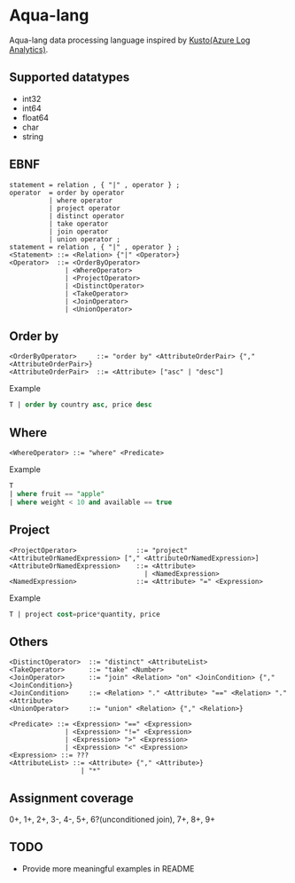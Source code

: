 # Aqua-lang

Aqua-lang data processing language inspired by [Kusto(Azure Log Analytics)](https://docs.loganalytics.io).

## Supported datatypes

- int32
- int64
- float64
- char
- string

## EBNF

```ebnf
statement = relation , { "|" , operator } ;
operator  = order by operator
          | where operator
          | project operator
          | distinct operator
          | take operator
          | join operator
          | union operator ;
statement = relation , { "|" , operator } ;
<Statement> ::= <Relation> {"|" <Operator>}
<Operator>  ::= <OrderByOperator>
              | <WhereOperator>
              | <ProjectOperator>
              | <DistinctOperator>
              | <TakeOperator>
              | <JoinOperator>
              | <UnionOperator>
```

## Order by

```ebnf
<OrderByOperator>     ::= "order by" <AttributeOrderPair> {"," <AttributeOrderPair>}
<AttributeOrderPair>  ::= <Attribute> ["asc" | "desc"]
```

Example

```sql
T | order by country asc, price desc
```

## Where

```ebnf
<WhereOperator> ::= "where" <Predicate>
```

Example

```sql
T
| where fruit == "apple"
| where weight < 10 and available == true
```

## Project

```ebnf
<ProjectOperator>               ::= "project" <AttributeOrNamedExpression> ["," <AttributeOrNamedExpression>]
<AttributeOrNamedExpression>    ::= <Attribute>
                                  | <NamedExpression>
<NamedExpression>               ::= <Attribute> "=" <Expression>
```

Example

```sql
T | project cost=price*quantity, price
```

## Others

```ebnf
<DistinctOperator>  ::= "distinct" <AttributeList>
<TakeOperator>      ::= "take" <Number>
<JoinOperator>      ::= "join" <Relation> "on" <JoinCondition> {"," <JoinCondition>}
<JoinCondition>     ::= <Relation> "." <Attribute> "==" <Relation> "." <Attribute>
<UnionOperator>     ::= "union" <Relation> {"," <Relation>}

<Predicate> ::= <Expression> "==" <Expression>
              | <Expression> "!=" <Expression>
              | <Expression> ">" <Expression>
              | <Expression> "<" <Expression>
<Expression> ::= ???
<AttributeList> ::= <Attribute> {"," <Attribute>}
                  | "*"
```

## Assignment coverage

0+, 1+, 2+, 3-, 4-, 5+, 6?(unconditioned join), 7+, 8+, 9+

## TODO

- Provide more meaningful examples in README